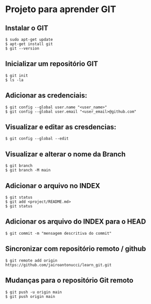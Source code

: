 # Projeto para aprender GIT


## Instalar o GIT

    $ sudo apt-get update
    $ apt-get install git
    $ git --version

## Inicializar um repositório GIT

    $ git init
    $ ls -la

## Adicionar as credenciais:

    $ git config --global user.name "<user_name>"
    $ git config --global user.email "<user_email>@github.com"

## Visualizar e editar as cresdencias:

    $ git config --global --edit

## Visualizar e alterar o nome da Branch

    $ git branch
    $ git branch -M main

## Adicionar o arquivo no INDEX

    $ git status
    $ git add <project/README.md>
    $ git status

## Adicionar os arquivo do INDEX para o HEAD

    $ git commit -m "mensagem descritiva do commit" 

## Sincronizar com repositório remoto / github

    $ git remote add origin https://github.com/jairoantonucci/learn_git.git

## Mudanças para o repositório Git remoto

    $ git push -u origin main
    $ git push origin main